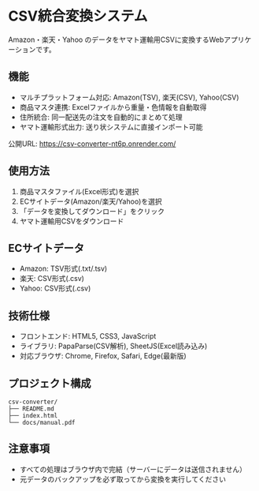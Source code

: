 # CSV統合変換システム

Amazon・楽天・Yahoo のデータをヤマト運輸用CSVに変換するWebアプリケーションです。

## 機能

- マルチプラットフォーム対応: Amazon(TSV), 楽天(CSV), Yahoo(CSV)
- 商品マスタ連携: Excelファイルから重量・色情報を自動取得
- 住所統合: 同一配送先の注文を自動的にまとめて処理
- ヤマト運輸形式出力: 送り状システムに直接インポート可能

公開URL: https://csv-converter-nt6p.onrender.com/


## 使用方法

1. 商品マスタファイル(Excel形式)を選択
2. ECサイトデータ(Amazon/楽天/Yahoo)を選択
3. 「データを変換してダウンロード」をクリック
4. ヤマト運輸用CSVをダウンロード


## ECサイトデータ
- Amazon: TSV形式(.txt/.tsv)
- 楽天: CSV形式(.csv)
- Yahoo: CSV形式(.csv)


## 技術仕様

- フロントエンド: HTML5, CSS3, JavaScript
- ライブラリ: PapaParse(CSV解析), SheetJS(Excel読み込み)
- 対応ブラウザ: Chrome, Firefox, Safari, Edge(最新版)


## プロジェクト構成

```
csv-converter/
├── README.md
├── index.html
└── docs/manual.pdf
```

## 注意事項

- すべての処理はブラウザ内で完結（サーバーにデータは送信されません）
- 元データのバックアップを必ず取ってから変換を実行してください

